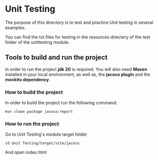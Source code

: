 # Unit Testing

The purpose of this directory is to test and practice Unit testing in several examples.

You can find the txt files for testing in the resources directory of the test folder of the unittesting module.

## Tools to build and run the project
In order to run the project **jdk 20** is required.
You will also need **Maven** installed in your local environment, as well as, the **jacoco plugin** and 
the **mockito dependency**.

### How to build the project
In order to build the project run the following command:

``` 
mvn clean package jacoco:report
```

### How to run the project
Go to Unit Testing's module target folder

```
cd Unit Testing/target/site/jacoco
```
And open index.html